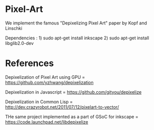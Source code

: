 Pixel-Art
=========

We implement the famous "Depixelizing Pixel Art" paper by Kopf and Linschki

Dependencies : 1) sudo apt-get install inkscape
	       2) sudo apt-get install libglib2.0-dev

References
==========

Depixelization of Pixel Art using GPU = https://github.com/yzhwang/depixelization


Depixelization in Javascript = https://github.com/gityou/depixelize


Depixelization in Common Lisp = http://dev.crazyrobot.net/2011/07/12/pixelart-to-vector/


THe same project implemented as a part of GSoC for inkscape = https://code.launchpad.net/libdepixelize
